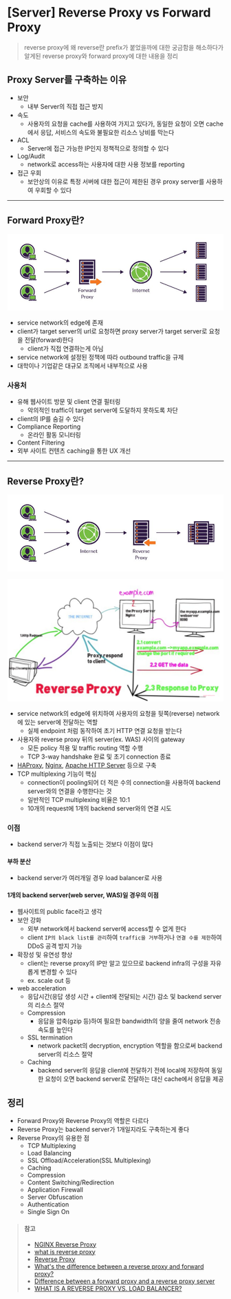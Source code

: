# [Server] Reverse Proxy vs Forward Proxy
> reverse proxy에 왜 reverse란 prefix가 붙었을까에 대한 궁금함을 해소하다가 알게된 reverse proxy와 forward proxy에 대한 내용을 정리 


## Proxy Server를 구축하는 이유
* 보안
   * 내부 Server의 직접 접근 방지
* 속도
   * 사용자의 요청을 cache를 사용하여 가지고 있다가, 동일한 요청이 오면 cache에서 응답, 서비스의 속도와 불필요한 리소스 낭비를 막는다
* ACL
   * Server에 접근 가능한 IP인지 정책적으로 정의할 수 있다
* Log/Audit
   * network로 access하는 사용자에 대한 사용 정보를 reporting
* 접근 우회
   * 보안상의 이유로 특정 서버에 대한 접근이 제한된 경우 proxy server를 사용하여 우회할 수 있다 

---

## Forward Proxy란?

![forward proxy](https://github.com/opklnm102/study/blob/master/server/images/forward_proxy.jpg)

* service network의 edge에 존재
* client가 target server의 url로 요청하면 proxy server가 target server로 요청을 전달(forward)한다
   * client가 직접 연결하는게 아님
* service network에 설정된 정책에 따라 outbound traffic을 규제
* 대학이나 기업같은 대규모 조직에서 내부적으로 사용

### 사용처
* 유해 웹사이트 방문 및 client 연결 필터링
   * 악의적인 traffic이 target server에 도달하지 못하도록 차단
* client의 IP를 숨길 수 있다
* Compliance Reporting
   * 온라인 활동 모니터링
* Content Filtering
* 외부 사이트 컨텐츠 caching을 통한 UX 개선

---

## Reverse Proxy란?

![reverse proxy1](https://github.com/opklnm102/study/blob/master/server/images/reverse_proxy1.jpg)

![reverse proxy2](https://github.com/opklnm102/study/blob/master/server/images/reverse_proxy2.png)

* service network의 edge에 위치하여 사용자의 요청을 뒷쪽(reverse) network에 있는 server에 전달하는 역할
   * 실제 endpoint 처럼 동작하여 초기 HTTP 연결 요청을 받는다
* 사용자와 reverse proxy 뒤의 server(ex. WAS) 사이의 gateway
   * 모든 policy 적용 및 traffic routing 역할 수행
   * TCP 3-way handshake 완료 및 초기 connection 종료
* [HAProxy](http://www.haproxy.org/), [Nginx](https://www.nginx.com/), [Apache HTTP Server](https://httpd.apache.org/) 등으로 구축
* TCP multiplexing 기능이 핵심
   * connection이 pooling되어 더 적은 수의 connection을 사용하여 backend server와의 연결을 수행한다는 것
   * 일반적인 TCP multiplexing 비율은 10:1 
   * 10개의 request에 1개의 backend server와의 연결 시도 


### 이점
* backend server가 직접 노출되는 것보다 이점이 많다

#### 부하 분산
* backend server가 여러개일 경우 load balancer로 사용

#### 1개의 backend server(web server, WAS)일 경우의 이점
* 웹사이트의 public face라고 생각
* 보안 강화
   * 외부 network에서 backend server에 access할 수 없게 한다
   * client `IP의 black list를 관리`하여 `traffic을 거부`하거나 `연결 수를 제한`하여 DDoS 공격 방지 가능
* 확장성 및 유연성 향상
   * client는 reverse proxy의 IP만 알고 있으므로 backend infra의 구성을 자유롭게 변경할 수 있다
   * ex. scale out 등
* web acceleration
   * 응답시간(응답 생성 시간 + client에 전달되는 시간) 감소 및 backend server의 리소스 절약
   * Compression
      * 응답을 압축(gzip 등)하여 필요한 bandwidth의 양을 줄여 network 전송 속도를 높인다
   * SSL termination
       * network packet의 decryption, encryption 역할을 함으로써 backend server의 리소스 절약
   * Caching
      * backend server의 응답을 client에 전달하기 전에 local에 저장하여 동일한 요청이 오면 backend server로 전달하는 대신 cache에서 응답을 제공


## 정리
* Forward Proxy와 Reverse Proxy의 역할은 다르다
* Reverse Proxy는 backend server가 1개일지라도 구축하는게 좋다
* Reverse Proxy의 유용한 점
   * TCP Multiplexing
   * Load Balancing
   * SSL Offload/Acceleration(SSL Multiplexing)
   * Caching
   * Compression
   * Content Switching/Redirection
   * Application Firewall
   * Server Obfuscation
   * Authentication
   * Single Sign On


> #### 참고
> * [NGINX Reverse Proxy](https://docs.nginx.com/nginx/admin-guide/web-server/reverse-proxy/)
> * [what is reverse proxy](https://www.youtube.com/watch?v=Dgf9uBDX0-g)
> * [Reverse Proxy](https://www.incapsula.com/cdn-guide/glossary/reverse-proxy.html)
> * [What's the difference between a reverse proxy and forward proxy?](https://www.quora.com/Whats-the-difference-between-a-reverse-proxy-and-forward-proxy)
> * [Difference between a forward proxy and a reverse proxy server](http://opensourceforgeeks.blogspot.kr/2018/01/difference-between-forward-proxy-and.html)
> * [WHAT IS A REVERSE PROXY VS. LOAD BALANCER?](https://www.nginx.com/resources/glossary/reverse-proxy-vs-load-balancer)
